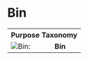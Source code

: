 <!-- wiki-header-section:start -->

# Bin



<!-- wiki-header-section:end -->

<!-- taxonomy-table-section:start -->
<div class="taxonomy-table">
  <table>
    <tr>
      <th colspan="3">Purpose Taxonomy</th>
    </tr>
    <tr>
      <td class="taxon-label"><img src="../svg/bin.svg" class="taxon-icon">Bin:</td>
      <td class="taxon-content" colspan="2"><strong>Bin</strong></td>
    </tr>
  </table>
</div>
<!-- taxonomy-table-section:end -->

<!-- not-for-live-publishing:start -->
<!--

<img src="wiki_images/Bin.png"><i></i></img>

In [[Purpose Taxonomy]], the universe's creation is a cyclical process involving two primary entities known as the [[nth Creator]] and the [[1st Creator]]. These [[Creator|Creators]] alternate in shaping the universe, taking turns to construct and influence the cosmos through distinct methodologies based on the [[Mk. the Soul Engine|Soul Engine's]] current [[Question]] and directional flow of [[Time]]. The Question determines the universe's direction and focus, deciding whether the lateral or linear approach will be more effective in achieving cosmic goals. In this context, "linear" refers to an individualistic, microcosmic, and sequential approach, while "lateral" refers to a collectivist, macrocosmic, and holistic approach to achieving a perfect universe. This means that in another Question, the two minds could not be based on linearity or laterality, but rather some other fundamental question.

## Alternating Creation

### Bin 0 and Bin 1

- **Bin 0 (Scape)**: Defined by the lateral expansion method of the nth Creator, this universe is characterized by spontaneous growth and diversity, emphasizing the dynamic interplay of life and belief. The nth Creator embodies a collectivist, macrocosmic, and lateral approach to achieving a perfect universe, mirroring natural phenomena with an organic and unpredictable pattern.
- **Bin 1 (Other Side)**: In contrast, the 1st Creator employs a linear approach, resulting in a universe marked by structure, order, and sequential development. The 1st Creator represents an individualistic, microcosmic, and linear approach to perfection. Bin 1 fosters stability and predictability through precision and hierarchy.

The methodologies used by Bin 0 and Bin 1 are influenced by the [[Current Question]], which acts as the guiding principle for the creative process.

## Creation Cycle

The universe's creation cycle involves alternating roles between Bin 0 and Bin 1. Each Creator uses the previous universe's souls as fuel, ensuring continuity of existence and energy flow. This cycle represents the eternal nature of the universe, where life and belief systems evolve through successive iterations. 

## Hollow Purpose

[[Hollow Purpose]] is a pivotal concept within Purpose Taxonomy, representing the transitional phase when Creators switch roles in the universe's creation cycle. It is a type of [[Paximaa]], or universal shift, marking a change in the direction of creation.

### Universal Shift

- **Paximaa**: Refers to significant transitions within the universe, involving shifts in energy, belief systems, or creative forces. Hollow Purpose is a specific form of Paximaa occurring during the alternation between Bin 0 and Bin 1.

- **Switch Occurrence**: During Hollow Purpose, the universe undergoes a transformation as the souls from the previous universe are repurposed to fuel the next phase of creation. This shift reflects the creative philosophy of the new Creator.

## Soul Dynamics

The transition between Bin 0 and Bin 1 relies on souls as a renewable resource. Souls embody the energy and beliefs accumulated in the previous universe, providing essential fuel for the next cycle of creation. This process emphasizes the interconnectedness of all life forms in the cosmic order.

### Crea's Role

**[[Crea]]** serves as the driving force facilitating growth and decay, enabling the seamless flow of energy and belief systems across different universes. Crea ensures that dynamic processes within the universe are sustained, allowing for continuous evolution and renewal.
-->
<!-- not-for-live-publishing:end -->










